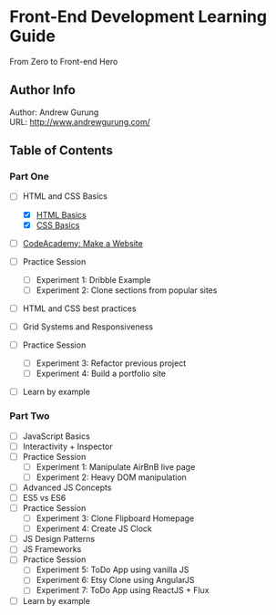 # Front-End Development Learning Guide
From Zero to Front-end Hero

Author Info
-----------
Author: Andrew Gurung <br>
URL: http://www.andrewgurung.com/

Table of Contents
-----------------
### Part One

- [ ] HTML and CSS Basics
  - [x] [HTML Basics](html-basics/README.md)
  - [x] [CSS Basics](css-basics/README.md)
- [ ] [CodeAcademy: Make a Website](make-a-website/README.md)
- [ ] Practice Session
  - [ ] Experiment 1: Dribble Example
  - [ ] Experiment 2: Clone sections from popular sites
- [ ] HTML and CSS best practices
- [ ] Grid Systems and Responsiveness
- [ ] Practice Session
  - [ ] Experiment 3: Refactor previous project
  - [ ] Experiment 4: Build a portfolio site
- [ ] Learn by example


### Part Two
- [ ] JavaScript Basics
- [ ] Interactivity + Inspector
- [ ] Practice Session
  - [ ] Experiment 1: Manipulate AirBnB live page
  - [ ] Experiment 2: Heavy DOM manipulation
- [ ] Advanced JS Concepts
- [ ] ES5 vs ES6
- [ ] Practice Session
  - [ ] Experiment 3: Clone Flipboard Homepage
  - [ ] Experiment 4: Create JS Clock
- [ ] JS Design Patterns
- [ ] JS Frameworks
- [ ] Practice Session
  - [ ] Experiment 5: ToDo App using vanilla JS
  - [ ] Experiment 6: Etsy Clone using AngularJS
  - [ ] Experiment 7: ToDo App using ReactJS + Flux
- [ ] Learn by example
